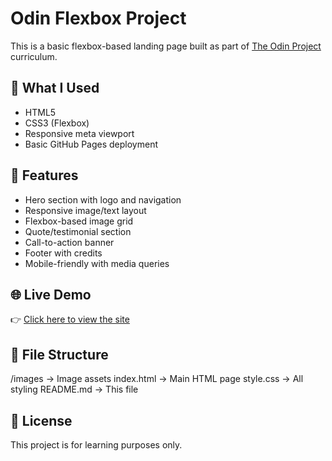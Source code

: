 # Odin Flexbox Project

This is a basic flexbox-based landing page built as part of [The Odin Project](https://www.theodinproject.com/) curriculum.

## 🔧 What I Used

- HTML5
- CSS3 (Flexbox)
- Responsive meta viewport
- Basic GitHub Pages deployment

## 📱 Features

- Hero section with logo and navigation
- Responsive image/text layout
- Flexbox-based image grid
- Quote/testimonial section
- Call-to-action banner
- Footer with credits
- Mobile-friendly with media queries

## 🌐 Live Demo

👉 [Click here to view the site](https://ukuma2.github.io/Odin-flex-project/)

## 📂 File Structure

/images → Image assets
index.html → Main HTML page
style.css → All styling
README.md → This file

## 📝 License

This project is for learning purposes only.
